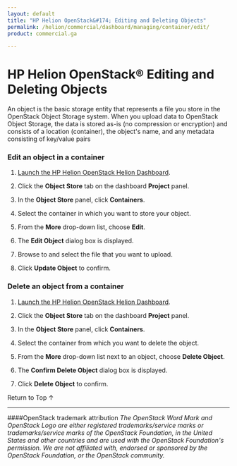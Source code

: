 ```yaml
---
layout: default
title: "HP Helion OpenStack&#174; Editing and Deleting Objects"
permalink: /helion/commercial/dashboard/managing/container/edit/
product: commercial.ga

---
```

<!--UNDER REVISION-->

<script>

function PageRefresh {
onLoad="window.refresh"
}

PageRefresh();

</script>

<!--
<p style="font-size: small;"> <a href="/helion/commercial/ga1/install/">&#9664; PREV</a> | <a href="/helion/commercial/ga1/install-overview/">&#9650; UP</a> | <a href="/helion/commercial/ga1/">NEXT &#9654;</a> </p>
-->

# HP Helion OpenStack&#174; Editing and Deleting Objects

An object is the basic storage entity that represents a file you store in the OpenStack Object Storage system. When you upload data to OpenStack Object Storage, the data is stored as-is (no compression or encryption) and consists of a location (container), the object's name, and any metadata consisting of key/value pairs</p>

### Edit an object in a container ###

1. [Launch the HP Helion OpenStack Helion Dashboard](/helion/openstack/dashboard/login/).

2. Click the <strong>Object Store</strong> tab on the dashboard <strong>Project</strong> panel.</p>

3. In the <strong>Object Store</strong> panel, click <strong>Containers</strong>.</p>

4. Select the container in which you want to store your object.</p>

5. From the <strong>More</strong> drop-down list, choose <strong>Edit</strong>.</p>

6. The <strong>Edit Object</strong> dialog box is displayed.</p>

7. Browse to and select the file that you want to upload.</p>

8. Click <strong>Update Object</strong> to confirm.</p>

### Delete an object from a container ###

1. [Launch the HP Helion OpenStack Helion Dashboard](/helion/openstack/dashboard/login/).

2. Click the <strong>Object Store</strong> tab on the dashboard <strong>Project</strong> panel.</p>

3. In the <strong>Object Store</strong> panel, click <strong>Containers</strong>.</p>

4. Select the container from which you want to delete the object.</p>

5. From the <strong>More</strong> drop-down list next to an object, choose <strong>Delete Object</strong>.</p>

6. The <strong>Confirm Delete Object</strong> dialog box is displayed.</p>

7. Click <strong>Delete Object</strong> to confirm.</p>

<a href="#top" style="padding:14px 0px 14px 0px; text-decoration: none;"> Return to Top &#8593; </a>


----
####OpenStack trademark attribution
*The OpenStack Word Mark and OpenStack Logo are either registered trademarks/service marks or trademarks/service marks of the OpenStack Foundation, in the United States and other countries and are used with the OpenStack Foundation's permission. We are not affiliated with, endorsed or sponsored by the OpenStack Foundation, or the OpenStack community.*